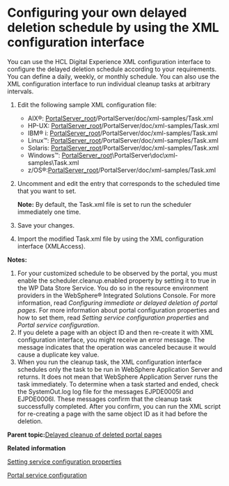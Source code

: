 # Configuring your own delayed deletion schedule by using the XML configuration interface

You can use the HCL Digital Experience XML configuration interface to configure the delayed deletion schedule according to your requirements. You can define a daily, weekly, or monthly schedule. You can also use the XML configuration interface to run individual cleanup tasks at arbitrary intervals.

1.  Edit the following sample XML configuration file:

    -   AIX®: [PortalServer\_root](../reference/wpsdirstr.md#wp_root)/PortalServer/doc/xml-samples/Task.xml
    -   HP-UX: [PortalServer\_root](../reference/wpsdirstr.md#wp_root)/PortalServer/doc/xml-samples/Task.xml
    -   IBM® i: [PortalServer\_root](../reference/wpsdirstr.md#wp_root)/PortalServer/doc/xml-samples/Task.xml
    -   Linux™: [PortalServer\_root](../reference/wpsdirstr.md#wp_root)/PortalServer/doc/xml-samples/Task.xml
    -   Solaris: [PortalServer\_root](../reference/wpsdirstr.md#wp_root)/PortalServer/doc/xml-samples/Task.xml
    -   Windows™: [PortalServer\_root](../reference/wpsdirstr.md#wp_root)\\PortalServer\\doc\\xml-samples\\Task.xml
    -   z/OS®:[PortalServer\_root](../reference/wpsdirstr.md#wp_root)/PortalServer/doc/xml-samples/Task.xml
2.  Uncomment and edit the entry that corresponds to the scheduled time that you want to set.

    **Note:** By default, the Task.xml file is set to run the scheduler immediately one time.

3.  Save your changes.

4.  Import the modified Task.xml file by using the XML configuration interface \(XMLAccess\).


**Notes:**

1.  For your customized schedule to be observed by the portal, you must enable the scheduler.cleanup.enabled property by setting it to true in the WP Data Store Service. You do so in the resource environment providers in the WebSphere® Integrated Solutions Console. For more information, read *Configuring immediate or delayed deletion of portal pages*. For more information about portal configuration properties and how to set them, read *Setting service configuration properties* and *Portal service configuration*.
2.  If you delete a page with an object ID and then re-create it with XML configuration interface, you might receive an error message. The message indicates that the operation was canceled because it would cause a duplicate key value.
3.  When you run the cleanup task, the XML configuration interface schedules only the task to be run in WebSphere Application Server and returns. It does not mean that WebSphere Application Server runs the task immediately. To determine when a task started and ended, check the SystemOut.log log file for the messages EJPDE0005I and EJPDE0006I. These messages confirm that the cleanup task successfully completed. After you confirm, you can run the XML script for re-creating a page with the same object ID as it had before the deletion.

**Parent topic:**[Delayed cleanup of deleted portal pages](../admin-system/addelclnup.md)

**Related information**  


[Setting service configuration properties](../admin-system/adsetcfg.md)

[Portal service configuration](../admin-system/srvcfgref.md)

